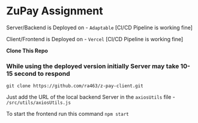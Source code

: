 # ZuPay Assignment

Server/Backend is Deployed on - `Adaptable` [CI/CD Pipeline is working fine]

Client/Frontend is Deployed on - `Vercel` [CI/CD Pipeline is working fine]

**Clone This Repo**

### While using the deployed version initially Server may take 10-15 second to respond

```
git clone https://github.com/ra463/z-pay-client.git
```

Just add the URL of the local backend Server in the `axiosUtils` file - `/src/utils/axiosUtils.js`

To start the frontend run this command `npm start`
